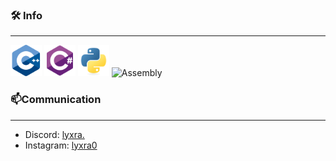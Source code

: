 ### 🛠️ Info
---
<p>
  <img src="https://raw.githubusercontent.com/devicons/devicon/master/icons/cplusplus/cplusplus-original.svg" alt="C++" width="50" height="50"/>
  <img src="https://raw.githubusercontent.com/devicons/devicon/master/icons/csharp/csharp-original.svg" alt="C#" width="50" />
  <img src="https://raw.githubusercontent.com/devicons/devicon/master/icons/python/python-original.svg" alt="Python" width="50" height="50"/>
  <img src="https://user-images.githubusercontent.com/103866722/177873824-ac727cae-29d5-406d-87de-93bb2bf21f02.png" alt="Assembly" width="50" height="50"/>
</p>

### 📫Communication
---
- Discord: [lyxra.](https://discord.com/users/1057714166737162361)
- Instagram: [lyxra0](https://www.instagram.com/lyxra0)
